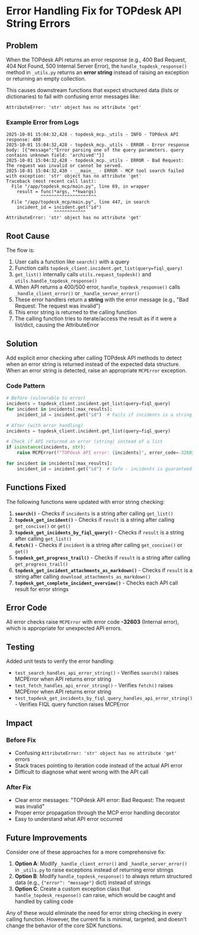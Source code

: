 # Error Handling Fix for TOPdesk API String Errors

## Problem

When the TOPdesk API returns an error response (e.g., 400 Bad Request, 404 Not Found, 500 Internal Server Error), the `handle_topdesk_response()` method in `_utils.py` returns an **error string** instead of raising an exception or returning an empty collection.

This causes downstream functions that expect structured data (lists or dictionaries) to fail with confusing error messages like:

```
AttributeError: 'str' object has no attribute 'get'
```

### Example Error from Logs

```
2025-10-01 15:04:32,428 - topdesk_mcp._utils - INFO - TOPdesk API response: 400
2025-10-01 15:04:32,428 - topdesk_mcp._utils - ERROR - Error response body: [{"message":"Error parsing one of the query parameters. query contains unknown field: 'archived'"}]
2025-10-01 15:04:32,428 - topdesk_mcp._utils - ERROR - Bad Request: The request was invalid or cannot be served.
2025-10-01 15:04:32,430 - __main__ - ERROR - MCP tool search failed with exception: 'str' object has no attribute 'get'
Traceback (most recent call last):
  File "/app/topdesk_mcp/main.py", line 69, in wrapper
    result = func(*args, **kwargs)
             ^^^^^^^^^^^^^^^^^^^^^
  File "/app/topdesk_mcp/main.py", line 447, in search
    incident_id = incident.get("id")
                  ^^^^^^^^^^^^
AttributeError: 'str' object has no attribute 'get'
```

## Root Cause

The flow is:
1. User calls a function like `search()` with a query
2. Function calls `topdesk_client.incident.get_list(query=fiql_query)`
3. `get_list()` internally calls `utils.request_topdesk()` and `utils.handle_topdesk_response()`
4. When API returns a 400/500 error, `handle_topdesk_response()` calls `_handle_client_error()` or `_handle_server_error()`
5. These error handlers return a **string** with the error message (e.g., "Bad Request: The request was invalid")
6. This error string is returned to the calling function
7. The calling function tries to iterate/access the result as if it were a list/dict, causing the AttributeError

## Solution

Add explicit error checking after calling TOPdesk API methods to detect when an error string is returned instead of the expected data structure. When an error string is detected, raise an appropriate `MCPError` exception.

### Code Pattern

```python
# Before (vulnerable to error)
incidents = topdesk_client.incident.get_list(query=fiql_query)
for incident in incidents[:max_results]:
    incident_id = incident.get("id")  # Fails if incidents is a string!

# After (with error handling)
incidents = topdesk_client.incident.get_list(query=fiql_query)

# Check if API returned an error (string) instead of a list
if isinstance(incidents, str):
    raise MCPError(f"TOPdesk API error: {incidents}", error_code=-32603)

for incident in incidents[:max_results]:
    incident_id = incident.get("id")  # Safe - incidents is guaranteed to be a list
```

## Functions Fixed

The following functions were updated with error string checking:

1. **`search()`** - Checks if `incidents` is a string after calling `get_list()`
2. **`topdesk_get_incident()`** - Checks if `result` is a string after calling `get_concise()` or `get()`
3. **`topdesk_get_incidents_by_fiql_query()`** - Checks if `result` is a string after calling `get_list()`
4. **`fetch()`** - Checks if `incident` is a string after calling `get_concise()` or `get()`
5. **`topdesk_get_progress_trail()`** - Checks if `result` is a string after calling `get_progress_trail()`
6. **`topdesk_get_incident_attachments_as_markdown()`** - Checks if `result` is a string after calling `download_attachments_as_markdown()`
7. **`topdesk_get_complete_incident_overview()`** - Checks each API call result for error strings

## Error Code

All error checks raise `MCPError` with error code **-32603** (Internal error), which is appropriate for unexpected API errors.

## Testing

Added unit tests to verify the error handling:

- `test_search_handles_api_error_string()` - Verifies `search()` raises MCPError when API returns error string
- `test_fetch_handles_api_error_string()` - Verifies `fetch()` raises MCPError when API returns error string
- `test_topdesk_get_incidents_by_fiql_query_handles_api_error_string()` - Verifies FIQL query function raises MCPError

## Impact

### Before Fix
- Confusing `AttributeError: 'str' object has no attribute 'get'` errors
- Stack traces pointing to iteration code instead of the actual API error
- Difficult to diagnose what went wrong with the API call

### After Fix
- Clear error messages: "TOPdesk API error: Bad Request: The request was invalid"
- Proper error propagation through the MCP error handling decorator
- Easy to understand what API error occurred

## Future Improvements

Consider one of these approaches for a more comprehensive fix:

1. **Option A**: Modify `_handle_client_error()` and `_handle_server_error()` in `_utils.py` to raise exceptions instead of returning error strings
2. **Option B**: Modify `handle_topdesk_response()` to always return structured data (e.g., `{"error": "message"}` dict) instead of strings
3. **Option C**: Create a custom exception class that `handle_topdesk_response()` can raise, which would be caught and handled by calling code

Any of these would eliminate the need for error string checking in every calling function. However, the current fix is minimal, targeted, and doesn't change the behavior of the core SDK functions.
